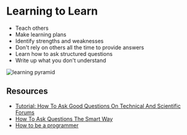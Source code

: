 Learning to Learn
================


* Teach others
* Make learning plans
* Identify strengths and weaknesses 
* Don't rely on others all the time to provide answers
* Learn how to ask structured questions
* Write up what you don't understand

![learning pyramid](http://www.washingtonpost.com/blogs/answer-sheet/files/2013/03/pyramid.png)


Resources
------

* [Tutorial: How To Ask Good Questions On Technical And Scientific Forums](https://www.biostars.org/p/75548/)
* [How To Ask Questions The Smart Way](http://www.catb.org/esr/faqs/smart-questions.html)
* [How to be a programmer](http://samizdat.mines.edu/howto/HowToBeAProgrammer.html)
